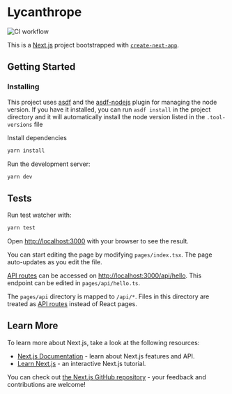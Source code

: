 # Lycanthrope

![CI workflow](https://github.com/riccjohn/lycanthrope/actions/workflows/test.js.yml/badge.svg)

This is a [Next.js](https://nextjs.org/) project bootstrapped with [`create-next-app`](https://github.com/vercel/next.js/tree/canary/packages/create-next-app).

## Getting Started

### Installing

This project uses [asdf](https://github.com/asdf-vm/asdf) and the [asdf-nodejs](https://github.com/asdf-vm/asdf-nodejs) plugin for managing the node version. If you have it installed, you can run `asdf install` in the project directory and it will automatically install the node version listed in the `.tool-versions` file

Install dependencies

```zsh
yarn install
```

Run the development server:

```zsh
yarn dev
```

## Tests

Run test watcher with:

```zsh
yarn test
```

Open [http://localhost:3000](http://localhost:3000) with your browser to see the result.

You can start editing the page by modifying `pages/index.tsx`. The page auto-updates as you edit the file.

[API routes](https://nextjs.org/docs/api-routes/introduction) can be accessed on [http://localhost:3000/api/hello](http://localhost:3000/api/hello). This endpoint can be edited in `pages/api/hello.ts`.

The `pages/api` directory is mapped to `/api/*`. Files in this directory are treated as [API routes](https://nextjs.org/docs/api-routes/introduction) instead of React pages.

## Learn More

To learn more about Next.js, take a look at the following resources:

- [Next.js Documentation](https://nextjs.org/docs) - learn about Next.js features and API.
- [Learn Next.js](https://nextjs.org/learn) - an interactive Next.js tutorial.

You can check out [the Next.js GitHub repository](https://github.com/vercel/next.js/) - your feedback and contributions are welcome!

